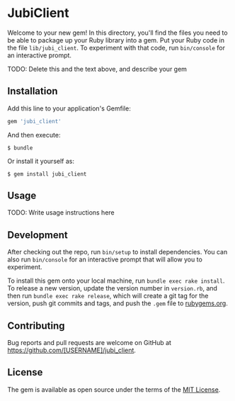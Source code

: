 # JubiClient

Welcome to your new gem! In this directory, you'll find the files you need to be able to package up your Ruby library into a gem. Put your Ruby code in the file `lib/jubi_client`. To experiment with that code, run `bin/console` for an interactive prompt.

TODO: Delete this and the text above, and describe your gem

## Installation

Add this line to your application's Gemfile:

```ruby
gem 'jubi_client'
```

And then execute:

    $ bundle

Or install it yourself as:

    $ gem install jubi_client

## Usage

TODO: Write usage instructions here

## Development

After checking out the repo, run `bin/setup` to install dependencies. You can also run `bin/console` for an interactive prompt that will allow you to experiment.

To install this gem onto your local machine, run `bundle exec rake install`. To release a new version, update the version number in `version.rb`, and then run `bundle exec rake release`, which will create a git tag for the version, push git commits and tags, and push the `.gem` file to [rubygems.org](https://rubygems.org).

## Contributing

Bug reports and pull requests are welcome on GitHub at https://github.com/[USERNAME]/jubi_client.


## License

The gem is available as open source under the terms of the [MIT License](http://opensource.org/licenses/MIT).

